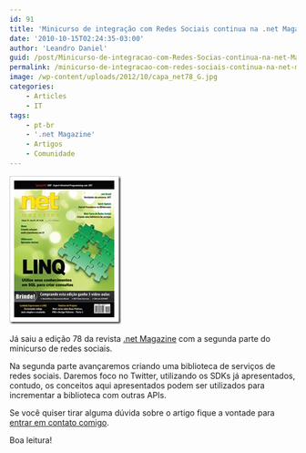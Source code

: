 ```yaml
---
id: 91
title: 'Minicurso de integração com Redes Sociais continua na .net Magazine 78'
date: '2010-10-15T02:24:35-03:00'
author: 'Leandro Daniel'
guid: /post/Minicurso-de-integracao-com-Redes-Socias-continua-na-net-Magazine-78.aspx
permalink: /minicurso-de-integracao-com-redes-sociais-continua-na-net-magazine-78/
image: /wp-content/uploads/2012/10/capa_net78_G.jpg
categories:
    - Articles
    - IT
tags:
    - pt-br
    - '.net Magazine'
    - Artigos
    - Comunidade
---
```


[![capa_net78_g](/assets/pics/capa_net78_g_3.jpg "capa_net78_g")](http://www.devmedia.com.br/resumo/default.asp?ed=78&site=1)

Já saiu a edição 78 da revista [.net Magazine](http://www.devmedia.com.br/resumo/default.asp?ed=78&site=1) com a segunda parte do minicurso de redes sociais.

Na segunda parte avançaremos criando uma biblioteca de serviços de redes sociais. Daremos foco no Twitter, utilizando os SDKs já apresentados, contudo, os conceitos aqui apresentados podem ser utilizados para incrementar a biblioteca com outras APIs.

Se você quiser tirar alguma dúvida sobre o artigo fique a vontade para [entrar em contato comigo](http://www.leandrodaniel.com/contact).

Boa leitura!

